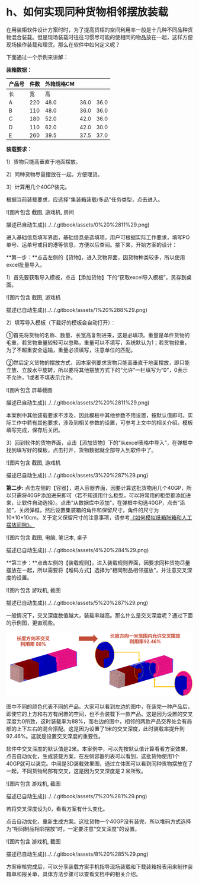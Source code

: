 # h、如何实现同种货物相邻摆放装载

在用装柜软件设计方案时时，为了提高货柜的空间利用率一般是十几种不同品种货物混合装载。但是现场装载时往往习惯尽可能的使相同的物品放在一起，这样方便现场操作装载和理货。那么在软件中如何定义呢？

下面通过一个示例来讲解：

**装箱数据：**

| 产品号 | 件数 | 外箱规格CM |  |  |
| :--- | :--- | :--- | :--- | :--- |
| 长 | 宽 | 高 |  |  |
| A | 220 | 48.0 | 36.0 | 36.0 |
| B | 110 | 48.0 | 36.0 | 36.0 |
| C | 180 | 52.0 | 42.0 | 36.0 |
| D | 110 | 62.0 | 42.0 | 30.0 |
| E | 260 | 39.5 | 37.5 | 37.0 |

**装载要求：**

1）货物只能高垂直于地面摆放。

2）同种货物尽量摆放在一起，方便理货。

3）计算用几个40GP装完。

根据当前装载要求，应选择“集装箱装载/多品”任务类型，点击进入。

![&#x56FE;&#x7247;&#x5305;&#x542B; &#x622A;&#x56FE;, &#x6E38;&#x620F;&#x673A;, &#x623F;&#x95F4;

&#x63CF;&#x8FF0;&#x5DF2;&#x81EA;&#x52A8;&#x751F;&#x6210;](../../.gitbook/assets/0%20%2811%29.png)

进入基础信息填写界面，基础信息是选填项，用户可根据实际工作要求，填写PO单号、运单号或目的港等信息，方便以后查阅。接下来，开始方案的设计：

**第一步：**点击左侧的【货物】，进入货物界面，因货物种类较多，所以使用excel批量导入。

1）首先要获取导入模板，点击【添加货物】下的“获取excel导入模板”，另存到桌面。

![&#x56FE;&#x7247;&#x5305;&#x542B; &#x622A;&#x56FE;, &#x6E38;&#x620F;&#x673A;

&#x63CF;&#x8FF0;&#x5DF2;&#x81EA;&#x52A8;&#x751F;&#x6210;](../../.gitbook/assets/1%20%288%29.png)

2）填写导入模板（下载好的模板会自动打开）：

①首先将货物的名称、数量、长宽高复制进来，这是必填项。重量是单件货物的毛重，若货物重量较轻可以忽略，重量可以不填写，系统默认为1；若货物较重，为了不超重安全运输，重量必须填写，注意单位的匹配。

②然后定义货物的摆放方式，因本案例要求货物只能高垂直于地面摆放，即只能立放、立放水平旋转，所以要将其他摆放方式下的“允许”一栏填写为“0”，0表示不允许，1或者不填表示允许。

![&#x56FE;&#x7247;&#x5305;&#x542B; &#x5C4F;&#x5E55;&#x622A;&#x56FE;

&#x63CF;&#x8FF0;&#x5DF2;&#x81EA;&#x52A8;&#x751F;&#x6210;](../../.gitbook/assets/2%20%2811%29.png)

本案例中其他装载要求不涉及，因此模板中其他参数不用设置，按默认值即可。实际工作中若有其他要求，涉及到相关参数的设置，可参考上文中的相关介绍。模板填写完成，保存后关闭。

3）回到软件的货物界面，点击【添加货物】下的“从excel表格中导入”，在弹框中找到填写好的模板，点击打开，货物数据就全部导入到软件中了。

![&#x56FE;&#x7247;&#x5305;&#x542B; &#x622A;&#x56FE;, &#x6E38;&#x620F;&#x673A;

&#x63CF;&#x8FF0;&#x5DF2;&#x81EA;&#x52A8;&#x751F;&#x6210;](../../.gitbook/assets/3%20%287%29.png)

**第二步:** 点击左侧的【容器】，进入容器界面，因要计算这批货物用几个40GP，所以只需将40GP添加进来即可（若不知道用什么柜型，可以将常用的柜型都添加进来，让软件自动选择）。点击“从数据库中添加”，在弹框中勾选40GP，点击“添加”，关闭弹框，然后设置集装箱的角件和保留尺寸，角件的尺寸为10\*10\*10cm。关于定义保留尺寸的注意事项，请参考[《如何模拟纸箱胀箱和人工摆放间隙》。]()

![&#x56FE;&#x7247;&#x5305;&#x542B; &#x622A;&#x56FE;, &#x7535;&#x8111;, &#x7B14;&#x8BB0;&#x672C;, &#x684C;&#x5B50;

&#x63CF;&#x8FF0;&#x5DF2;&#x81EA;&#x52A8;&#x751F;&#x6210;](../../.gitbook/assets/4%20%284%29.png)

**第三步：**点击左侧的【装载规则】，进入装载规则界面，因要求同种货物尽量摆放在一起，所以需要将【堆码方式】选择为“相同制品相邻摆放”，并注意交叉深度的设置。

![&#x56FE;&#x7247;&#x5305;&#x542B; &#x6E38;&#x620F;&#x673A;, &#x622A;&#x56FE;

&#x63CF;&#x8FF0;&#x5DF2;&#x81EA;&#x52A8;&#x751F;&#x6210;](../../.gitbook/assets/5%20%287%29.png)

一般情况下，交叉深度数值越大，装载率越高。那么什么是交叉深度呢？通过下面的示例图，更直观些。

![](../../.gitbook/assets/6%20%283%29.png)

图中不同的颜色代表不同的产品。大家可以看到左边的图中，在装完一种产品后，即使它的上方和右方有闲置的空间，也不会装载下一款产品。这是因为设置的交叉深度为0所致，这时装载率为88%，而右边的图中，相邻的两款产品交界处会有局部的上下左右的混合搭配。这是因为设置了1米的交叉深度，此时装载率提升到92.46%。这就是设置交叉深度的重要性。

软件中交叉深度的默认值是2米。本案例中，可以先按默认值计算看看方案效果，点击自动优化，生成装载方案，在左侧容器列表可以看到，这批货物使用1个40GP就可以装完。中间是3D装载效果图，通过立体图可以看到同种货物摆放在了一起，不同货物局部有交叉，这是因为交叉深度是２米所致。

![&#x56FE;&#x7247;&#x5305;&#x542B; &#x6E38;&#x620F;&#x673A;, &#x622A;&#x56FE;

&#x63CF;&#x8FF0;&#x5DF2;&#x81EA;&#x52A8;&#x751F;&#x6210;](../../.gitbook/assets/7%20%281%29.png)

若将交叉深度设为0，看看方案有什么变化。

点击自动优化，重新生成方案。这批货物一个40GP没有装完，所以堆码方式选择为“相同制品相邻摆放”时，一定要注意“交叉深度”的设置。

![&#x56FE;&#x7247;&#x5305;&#x542B; &#x6E38;&#x620F;&#x673A;, &#x622A;&#x56FE;

&#x63CF;&#x8FF0;&#x5DF2;&#x81EA;&#x52A8;&#x751F;&#x6210;](../../.gitbook/assets/8%20%285%29.png)

方案审核完成后，可以分享装载方案手机指导现场装载和下载装箱报表用来制作装箱单和报关单，具体方法步骤可以查看文档中的相关介绍。


